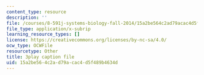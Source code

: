 ```yaml
---
content_type: resource
description: ''
file: /courses/8-591j-systems-biology-fall-2014/15a2be564c2ad79acac4d5f489b4634d_zJTVMkGe8-8.srt
file_type: application/x-subrip
learning_resource_types: []
license: https://creativecommons.org/licenses/by-nc-sa/4.0/
ocw_type: OCWFile
resourcetype: Other
title: 3play caption file
uid: 15a2be56-4c2a-d79a-cac4-d5f489b4634d
---
```

